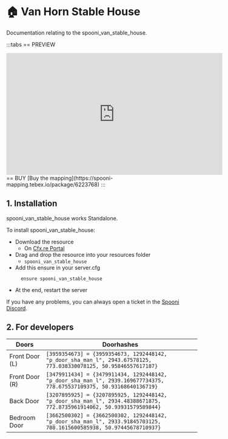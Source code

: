 # 🏠 Van Horn Stable House
Documentation relating to the spooni_van_stable_house.

:::tabs
== PREVIEW
<iframe width="570" height="321" src="https://dunb17ur4ymx4.cloudfront.net/packages/images/0bfdc312db629d4b888c9bdb2a8c1048654a46a3.png" frameborder="0" allow="accelerometer; autoplay; clipboard-write; encrypted-media; gyroscope; picture-in-picture; web-share" allowfullscreen></iframe>
== BUY
[Buy the mapping](https://spooni-mapping.tebex.io/package/6223768)
:::

## 1. Installation
spooni_van_stable_house works Standalone.  

To install spooni_van_stable_house:
- Download the resource
  - On [Cfx.re Portal](https://portal.cfx.re/)
- Drag and drop the resource into your resources folder
  - `spooni_van_stable_house`
- Add this ensure in your server.cfg
  ```
    ensure spooni_van_stable_house
  ```
- At the end, restart the server

If you have any problems, you can always open a ticket in the [Spooni Discord](https://discord.gg/spooni).

## 2. For developers
| Doors                     | Doorhashes
|---------------------------|----------------------------------------------------------------------------------|
| Front Door (L)            | `[3959354673] = {3959354673, 1292448142, "p_door_sha_man_l", 2943.67578125, 773.038330078125, 50.95846557617187}`
| Front Door (R)            | `[3479911434] = {3479911434, 1292448142, "p_door_sha_man_l", 2939.169677734375, 778.675537109375, 50.93168640136719}`
| Back Door                 | `[3207895925] = {3207895925, 1292448142, "p_door_sha_man_l", 2934.48388671875, 772.8735961914062, 50.93931579589844}`
| Bedroom Door              | `[3662500302] = {3662500302, 1292448142, "p_door_sha_man_l", 2933.91845703125, 780.1615600585938, 50.97445678710937}`
